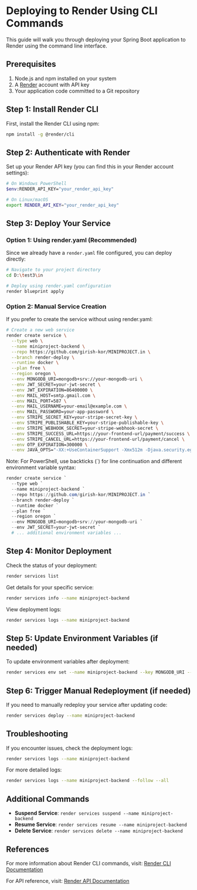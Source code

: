# Deploying to Render Using CLI Commands

This guide will walk you through deploying your Spring Boot application to Render using the command line interface.

## Prerequisites

1. Node.js and npm installed on your system
2. A [Render](https://render.com) account with API key
3. Your application code committed to a Git repository

## Step 1: Install Render CLI

First, install the Render CLI using npm:

```bash
npm install -g @render/cli
```

## Step 2: Authenticate with Render

Set up your Render API key (you can find this in your Render account settings):

```bash
# On Windows PowerShell
$env:RENDER_API_KEY="your_render_api_key"

# On Linux/macOS
export RENDER_API_KEY="your_render_api_key"
```

## Step 3: Deploy Your Service

### Option 1: Using render.yaml (Recommended)

Since we already have a `render.yaml` file configured, you can deploy directly:

```bash
# Navigate to your project directory
cd D:\test3\in

# Deploy using render.yaml configuration
render blueprint apply
```

### Option 2: Manual Service Creation

If you prefer to create the service without using render.yaml:

```bash
# Create a new web service
render create service \
  --type web \
  --name miniproject-backend \
  --repo https://github.com/girish-kor/MINIPROJECT.in \
  --branch render-deploy \
  --runtime docker \
  --plan free \
  --region oregon \
  --env MONGODB_URI=mongodb+srv://your-mongodb-uri \
  --env JWT_SECRET=your-jwt-secret \
  --env JWT_EXPIRATION=86400000 \
  --env MAIL_HOST=smtp.gmail.com \
  --env MAIL_PORT=587 \
  --env MAIL_USERNAME=your-email@example.com \
  --env MAIL_PASSWORD=your-app-password \
  --env STRIPE_SECRET_KEY=your-stripe-secret-key \
  --env STRIPE_PUBLISHABLE_KEY=your-stripe-publishable-key \
  --env STRIPE_WEBHOOK_SECRET=your-stripe-webhook-secret \
  --env STRIPE_SUCCESS_URL=https://your-frontend-url/payment/success \
  --env STRIPE_CANCEL_URL=https://your-frontend-url/payment/cancel \
  --env OTP_EXPIRATION=300000 \
  --env JAVA_OPTS="-XX:+UseContainerSupport -Xmx512m -Djava.security.egd=file:/dev/./urandom"
```

Note: For PowerShell, use backticks (`) for line continuation and different environment variable syntax:

```powershell
render create service `
  --type web `
  --name miniproject-backend `
  --repo https://github.com/girish-kor/MINIPROJECT.in `
  --branch render-deploy `
  --runtime docker `
  --plan free `
  --region oregon `
  --env MONGODB_URI=mongodb+srv://your-mongodb-uri `
  --env JWT_SECRET=your-jwt-secret `
  # ... additional environment variables ...
```

## Step 4: Monitor Deployment

Check the status of your deployment:

```bash
render services list
```

Get details for your specific service:

```bash
render services info --name miniproject-backend
```

View deployment logs:

```bash
render services logs --name miniproject-backend
```

## Step 5: Update Environment Variables (if needed)

To update environment variables after deployment:

```bash
render services env set --name miniproject-backend --key MONGODB_URI --value "your-new-mongodb-uri"
```

## Step 6: Trigger Manual Redeployment (if needed)

If you need to manually redeploy your service after updating code:

```bash
render services deploy --name miniproject-backend
```

## Troubleshooting

If you encounter issues, check the deployment logs:

```bash
render services logs --name miniproject-backend
```

For more detailed logs:

```bash
render services logs --name miniproject-backend --follow --all
```

## Additional Commands

- **Suspend Service**: `render services suspend --name miniproject-backend`
- **Resume Service**: `render services resume --name miniproject-backend`
- **Delete Service**: `render services delete --name miniproject-backend`

## References

For more information about Render CLI commands, visit: [Render CLI Documentation](https://render.com/docs/cli)

For API reference, visit: [Render API Documentation](https://api-docs.render.com)
